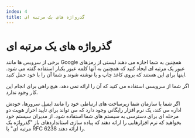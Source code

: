 ```yaml
---
index: 4
title: گذرواژه های یک مرتبه ای
---
```

# گذرواژه های یک مرتبه ای

برخی از سرویس ها مانند Google همچنین به شما اجازه می دهند لیستی از رمزهای عبور یک مرتبه ای ایجاد کنید که همچنین به آنها کلمه عبور یکبار استفاده گفته می شود. اینها برای  این هستند که بروی کاغذ چاپ و یا نوشته شوند و شما آن را با خود حمل کنید.

اگر شما از سرویسی استفاده می کنید که آن را ارائه نمی دهد، هیچ راهی برای انجام این کار وجود ندارد.

اگر شما یا سازمان شما زیرساخت های ارتباطی خود را مانند ایمیل سرورها، خودش اداره می کند، یک نرم افزار رایگانی وجود دارد که می تواند برای تأیید احراز هویت دو مرحله ای برای دسترسی به سیستم های شما استفاده شود. از مدیران سیستم خود بخواهید که نرم افزارهایی را ارائه دهند که پیاده سازی استانداردهای باز "گذرواژه یک مرتبه ای"  یا RFC 6238 را ارائه دهند.